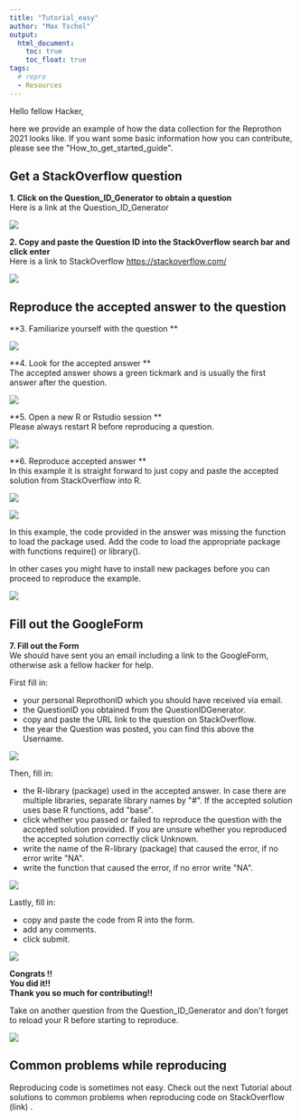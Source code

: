 ```yaml
---
title: "Tutorial_easy"
author: "Max Tschol"
output:
  html_document:
    toc: true
    toc_float: true
tags:
  # repro
  - Resources
---
```


Hello fellow Hacker,  

here we provide an example of how the data collection for the Reprothon 2021 looks like. If you want some basic information how you can contribute, please see the "How_to_get_started_guide".


## Get a StackOverflow question

**1. Click on the Question_ID_Generator to obtain a question**  
Here is a link at the Question_ID_Generator

<p align=centre>
<img src="./images/confused_cat1.jpg">
</p>

**2. Copy and paste the Question ID into the StackOverflow search bar and click enter**  
Here is a link to StackOverflow https://stackoverflow.com/


<p align=centre>
<img src="./images/stack_example2.png">
</p>

## Reproduce the accepted answer to the question

**3. Familiarize yourself with the question **  


<p align=centre>
<img src="./images/stack_example3.png">
</p>

**4. Look for the accepted answer **  
The accepted answer shows a green tickmark and is usually the first answer after the question.

<p align=centre>
<img src="./images/stack_example4.png">
</p>

**5. Open a new R or Rstudio session **  
Please always restart R before reproducing a question.

<p align=centre>
<img src="./images/open_r.png">
</p>

**6. Reproduce accepted answer **  
In this example it is straight forward to just copy and paste the accepted solution from StackOverflow into R.

<p align=centre>
<img src="./images/copy_paste_stack.png">
</p>

<p align=centre>
<img src="./images/copy_paste_stack_r.png">
</p>

In this example, the code provided in the answer was missing the function to load the package used. Add the code to load the appropriate package with functions require() or library().

In other cases you might have to install new packages before you can proceed to reproduce the example.

<p align=centre>
<img src="./images/r_pass.png">
</p>


## Fill out the GoogleForm 

**7. Fill out the Form**  
We should have sent you an email including a link to the GoogleForm, otherwise ask a fellow hacker for help.  

First fill in:  
- your personal ReprothonID which you should have received via email.   
- the QuestionID you obtained from the QuestionIDGenerator.  
- copy and paste the URL link to the question on StackOverflow.  
- the year the Question was posted, you can find this above the Username.  

<p align=centre>
<img src="./images/fill_gform1.png">
</p>


Then, fill in:  
- the R-library (package) used in the accepted answer. In case there are multiple libraries, separate library names by "#". If the accepted solution uses base R functions, add "base".  
- click whether you passed or failed to reproduce the question with the accepted solution provided. If you are unsure whether you reproduced the accepted solution correctly click Unknown.  
- write the name of the R-library (package) that caused the error, if no error write "NA".  
- write the function that caused the error, if no error write "NA".  

<p align=centre>
<img src="./images/fill_gform2.png">
</p>


Lastly, fill in:   
- copy and paste the code from R into the form.  
- add any comments.  
- click submit.  
 
 
<p align=centre>
<img src="./images/fill_gform3.png">
</p>


**Congrats !!**  
**You did it!!**  
**Thank you so much for contributing!!**   

Take on another question from the Question_ID_Generator and don't forget to reload your R before starting to reproduce.  

<p align=centre>
<img src="./images/submit2.png">
</p>

## Common problems while reproducing  

Reproducing code is sometimes not easy. Check out the next Tutorial about solutions to common problems when reproducing code on StackOverflow (link) .  
